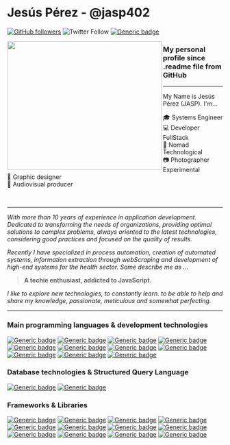 # Jesús Pérez - @jasp402
[![GitHub followers](https://img.shields.io/github/followers/jasp402.svg?style=social&label=Follow&maxAge=2592000)](https://github.com/jasp402?tab=followers)
![Twitter Follow](https://img.shields.io/twitter/follow/jasp402)
[![Generic badge](https://img.shields.io/badge/follow%20@jasp402-359-brightgreen.svg?style=social&logo=instagram)](https://shields.io/)
<p>
  <img align="left" width="361" height="300" src="https://user-images.githubusercontent.com/8978470/83353568-1fb9c680-a319-11ea-80b4-21aa944133d1.png">
  
### My personal profile since .readme file from GitHub
---

My Name is Jesús Pérez (JASP).  I'm...

:mortar_board: Systems Engineer <br>
:computer: Developer FullStack <br>
:rocket: Nomad Technological <br>
:camera: Photographer Experimental <br>
:art: Graphic designer <br>
:movie_camera: Audiovisual producer <br>
</p>

<br>  

---

*With more than 10 years of experience in application development. Dedicated to transforming the needs of organizations, providing optimal solutions to complex problems, always oriented to the latest technologies, considering good practices and focused on the quality of results.*

*Recently I have specialized in process automation, creation of automated systems, information extraction through webScraping and development of high-end systems for the health sector. Some describe me as ...*

>**A techie enthusiast, addicted to JavaScript.**

*I like to explore new technologies, to constantly learn. to be able to help and share my knowledge, passionate, meticulous and somewhat perfecting.*
<br>

---

### Main programming languages & development technologies
[![Generic badge](https://img.shields.io/badge/NodeJS-87%25-brightgreen.svg?style=flat&logo=Node.js)](https://shields.io/)
[![Generic badge](https://img.shields.io/badge/JavaScript-94%25-brightgreen.svg?style=flat&logo=javascript)](https://shields.io/)
[![Generic badge](https://img.shields.io/badge/php-82%25-brightgreen.svg?style=flat&logo=php)](https://shields.io/)
[![Generic badge](https://img.shields.io/badge/php-48%25-brightgreen.svg?style=flat&logo=python)](https://shields.io/)
[![Generic badge](https://img.shields.io/badge/TypeScript-57%25-brightgreen.svg?style=flat&logo=typescript)](https://shields.io/)
[![Generic badge](https://img.shields.io/badge/HTML5-98%25-brightgreen.svg?style=flat&logo=html5)](https://shields.io/)
[![Generic badge](https://img.shields.io/badge/Bash-35%25-brightgreen.svg?style=flat&logo=gnu-bash)](https://shields.io/)
[![Generic badge](https://img.shields.io/badge/GraphQL-63%25-brightgreen.svg?style=flat&logo=graphql)](https://shields.io/)
[![Generic badge](https://img.shields.io/badge/JSON-95%25-brightgreen.svg?style=flat&logo=json)](https://shields.io/)
[![Generic badge](https://img.shields.io/badge/Markdown-82%25-brightgreen.svg?style=flat&logo=markdown)](https://shields.io/)
[![Generic badge](https://img.shields.io/badge/NPM-✓-brightgreen.svg?style=flat&logo=npm)](https://shields.io/)
<br>
### Database technologies & Structured Query Language
[![Generic badge](https://img.shields.io/badge/MongoDB-53%25-brightgreen.svg?style=flat&logo=mongodb)](https://shields.io/)
[![Generic badge](https://img.shields.io/badge/MySQL-74%25-brightgreen.svg?style=flat&logo=mysql)](https://shields.io/)
<br>
### Frameworks & Libraries
[![Generic badge](https://img.shields.io/badge/ReactJS-✓-brightgreen.svg?style=flat&labelColor=106d9f&logo=react)](https://shields.io/)
[![Generic badge](https://img.shields.io/badge/Redux-✓-brightgreen.svg?style=flat&labelColor=106d9f&logo=redux)](https://shields.io/)
[![Generic badge](https://img.shields.io/badge/Bootstrap-✓-brightgreen.svg?style=flat&labelColor=106d9f&logo=bootstrap)](https://shields.io/)
[![Generic badge](https://img.shields.io/badge/TailwindCSS-✓-brightgreen.svg?style=flat&labelColor=106d9f&logo=tailwind-css)](https://shields.io/)
[![Generic badge](https://img.shields.io/badge/Apollo-✓-brightgreen.svg?style=flat&labelColor=106d9f&logo=apollo-graphql)](https://shields.io/)
[![Generic badge](https://img.shields.io/badge/CodeIgniter-✓-brightgreen.svg?style=flat&labelColor=106d9f&logo=codeigniter)](https://shields.io/)
[![Generic badge](https://img.shields.io/badge/Django-✓-brightgreen.svg?style=flat&labelColor=106d9f&logo=django)](https://shields.io/)
[![Generic badge](https://img.shields.io/badge/GIT-✓-brightgreen.svg?style=flat&labelColor=106d9f&logo=git)](https://shields.io/)
[![Generic badge](https://img.shields.io/badge/Gatsby-✓-brightgreen.svg?style=flat&labelColor=106d9f&logo=gatsby)](https://shields.io/)
[![Generic badge](https://img.shields.io/badge/MaterialUI-✓-brightgreen.svg?style=flat&labelColor=106d9f&logo=material-ui)](https://shields.io/)
[![Generic badge](https://img.shields.io/badge/MochaJS-✓-brightgreen.svg?style=flat&labelColor=106d9f&logo=mocha)](https://shields.io/)
[![Generic badge](https://img.shields.io/badge/Nodemon-✓-brightgreen.svg?style=flat&labelColor=106d9f&logo=nodemon)](https://shields.io/)

